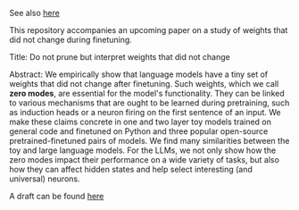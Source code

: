 See also [here](https://ffohturk.github.io/zero_modes/index.html)

This repository accompanies an upcoming paper on a study of weights that did not change during finetuning. 

Title: Do not prune but interpret weights that did not change

Abstract: We empirically show that language models have a tiny set of weights that did not change after finetuning. Such weights, which we call __zero modes__, are essential for the model's functionality. They can be linked to various mechanisms that are ought to be learned during pretraining, such as induction heads or a neuron firing on the first sentence of an input. We make these claims concrete in one and two layer toy models trained on general code and finetuned on Python and three popular open-source pretrained-finetuned pairs of models. We find many similarities between the toy and large language models. For the LLMs, we not only show how the zero modes impact their performance on a wide variety of tasks, but also how they can affect hidden states and help select interesting (and universal) neurons.

A draft can be found [here](Do_not_prune_but_interpret.pdf)
